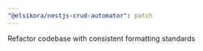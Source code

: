```yaml
---
"@elsikora/nestjs-crud-automator": patch
---
```


Refactor codebase with consistent formatting standards
